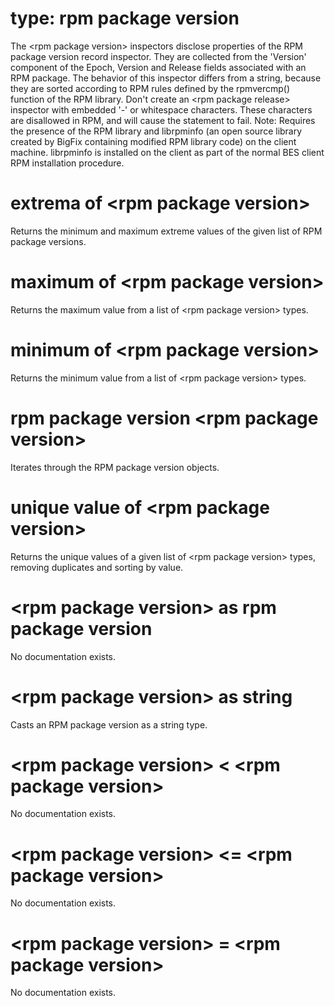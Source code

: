 # type: rpm package version

The &lt;rpm package version&gt; inspectors disclose properties of the RPM package version record inspector. They are collected from the &#39;Version&#39; component of the Epoch, Version and Release fields associated with an RPM package. The behavior of this inspector differs from a string, because they are sorted according to RPM rules defined by the rpmvercmp() function of the RPM library. Don&#39;t create an &lt;rpm package release&gt; inspector with embedded &#39;-&#39; or whitespace characters. These characters are disallowed in RPM, and will cause the statement to fail. Note: Requires the presence of the RPM library and librpminfo (an open source library created by BigFix containing modified RPM library code) on the client machine. librpminfo is installed on the client as part of the normal BES client RPM installation procedure.

# extrema of &lt;rpm package version&gt;

Returns the minimum and maximum extreme values of the given list of RPM package versions.

# maximum of &lt;rpm package version&gt;

Returns the maximum value from a list of &lt;rpm package version&gt; types.

# minimum of &lt;rpm package version&gt;

Returns the minimum value from a list of &lt;rpm package version&gt; types.

# rpm package version &lt;rpm package version&gt;

Iterates through the RPM package version objects.

# unique value of &lt;rpm package version&gt;

Returns the unique values of a given list of &lt;rpm package version&gt; types, removing duplicates and sorting by value.

# &lt;rpm package version&gt; as rpm package version

No documentation exists.

# &lt;rpm package version&gt; as string

Casts an RPM package version as a string type.

# &lt;rpm package version&gt; &lt; &lt;rpm package version&gt;

No documentation exists.

# &lt;rpm package version&gt; &lt;= &lt;rpm package version&gt;

No documentation exists.

# &lt;rpm package version&gt; = &lt;rpm package version&gt;

No documentation exists.
